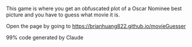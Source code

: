 This game is where you get an obfuscated plot of a Oscar Nominee best picture and you have to guess what movie it is.

Open the page by going to https://brianhuang822.github.io/movieGuesser

99% code generated by Claude